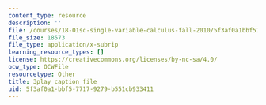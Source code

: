 ```yaml
---
content_type: resource
description: ''
file: /courses/18-01sc-single-variable-calculus-fall-2010/5f3af0a1bbf577179279b551cb933411_rqkvDrYmKcc.srt
file_size: 18573
file_type: application/x-subrip
learning_resource_types: []
license: https://creativecommons.org/licenses/by-nc-sa/4.0/
ocw_type: OCWFile
resourcetype: Other
title: 3play caption file
uid: 5f3af0a1-bbf5-7717-9279-b551cb933411
---
```

